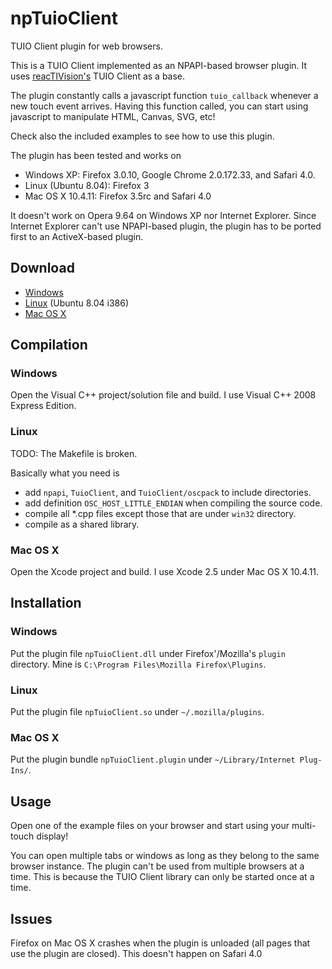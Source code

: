 npTuioClient
============

TUIO Client plugin for web browsers.

This is a TUIO Client implemented as an NPAPI-based browser plugin. It
uses [reacTIVision's](http://reactivision.sourceforge.net/) TUIO
Client as a base.

The plugin constantly calls a javascript function `tuio_callback`
whenever a new touch event arrives. Having this function called, you
can start using javascript to manipulate HTML, Canvas, SVG, etc!

Check also the included examples to see how to use this plugin.

The plugin has been tested and works on

* Windows XP: Firefox 3.0.10, Google Chrome 2.0.172.33, and Safari 4.0.
* Linux (Ubuntu 8.04): Firefox 3
* Mac OS X 10.4.11: Firefox 3.5rc and Safari 4.0

It doesn't work on Opera 9.64 on Windows XP nor Internet Explorer.
Since Internet Explorer can't use NPAPI-based plugin, the plugin has
to be ported first to an ActiveX-based plugin.

Download
--------

* [Windows](http://cloud.github.com/downloads/fajran/npTuioClient/npTuioClient-0.1-win.zip)
* [Linux](http://cloud.github.com/downloads/fajran/npTuioClient/npTuioClient-0.1.1-linux.tar.gz) (Ubuntu 8.04 i386)
* [Mac OS X](http://cloud.github.com/downloads/fajran/npTuioClient/npTuioClient-0.1.99-mac.zip)

Compilation
-----------

### Windows

Open the Visual C++ project/solution file and build. I use Visual C++
2008 Express Edition.

### Linux

TODO: The Makefile is broken.

Basically what you need is

* add `npapi`, `TuioClient`, and `TuioClient/oscpack` to include directories.
* add definition `OSC_HOST_LITTLE_ENDIAN` when compiling the source code.
* compile all *.cpp files except those that are under `win32` directory.
* compile as a shared library.

### Mac OS X

Open the Xcode project and build. I use Xcode 2.5 under Mac OS X 10.4.11.

Installation
------------

### Windows

Put the plugin file `npTuioClient.dll` under Firefox'/Mozilla's
`plugin` directory. Mine is `C:\Program Files\Mozilla
Firefox\Plugins`.

### Linux

Put the plugin file `npTuioClient.so` under `~/.mozilla/plugins`.

### Mac OS X

Put the plugin bundle `npTuioClient.plugin` under `~/Library/Internet Plug-Ins/`.

Usage
-----

Open one of the example files on your browser and start using your
multi-touch display!

You can open multiple tabs or windows as long as they belong to the
same browser instance. The plugin can't be used from multiple browsers
at a time. This is because the TUIO Client library can only be started
once at a time.

Issues
------

Firefox on Mac OS X crashes when the plugin is unloaded (all pages
that use the plugin are closed). This doesn't happen on Safari 4.0



